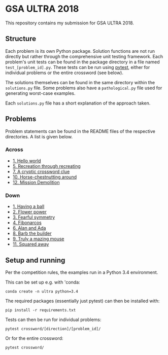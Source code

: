 
# GSA ULTRA 2018

This repository contains my submission for GSA ULTRA 2018.


## Structure

Each problem is its own Python package.  Solution functions are not run directly
but rather through the comprehensive unit testing framework.  Each problem's
unit tests can be found in the package directory in a file named
`test_[problem_id].py`. These tests can be run using
[pytest](https://docs.pytest.org/en/latest/), either for individual problems
or the entire crossword (see below).

The solutions themselves can be found in the same directory within the
`solutions.py` file.  Some problems also have a `pathological.py` file used for
generating worst-case examples.

Each `solutions.py` file has a short explanation of the approach taken.


## Problems

Problem statements can be found in the README files of the respective
directories.  A list is given below.

### Across

  - [1. Hello world](crossword/across/q1a)
  - [5. Recreation through recreating](crossword/across/q5a)
  - [7. A cryptic crossword clue](crossword/across/q7a)
  - [10. Horse-chestnutting around](crossword/across/q10a)
  - [12. Mission Demolition](crossword/across/q12a)

### Down

  - [1. Having a ball](crossword/down/q1d)
  - [2. Flower power](crossword/down/q2d)
  - [3. Fearful symmetry](crossword/down/q3d)
  - [4. Fibonarcos](crossword/down/q4d)
  - [6. Alan and Ada](crossword/down/q6d)
  - [8. Barb the builder](crossword/down/q8d)
  - [9. Truly a mazing mouse](crossword/down/q9d)
  - [11. Squared away](crossword/down/q11d)


## Setup and running

Per the competition rules, the examples run in a Python 3.4 environment.

This can be set up e.g. with 'conda:

    conda create -n ultra python=3.4

The required packages (essentially just pytest) can then be installed with:

    pip install -r requirements.txt

Tests can then be run for individual problems:
    
    pytest crossword/[direction]/[problem_id]/
    
Or for the entire crossword:

    pytest crossword/

